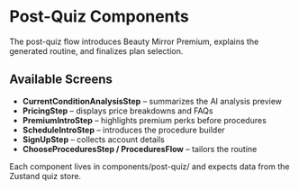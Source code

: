 ﻿# Post-Quiz Components

The post-quiz flow introduces Beauty Mirror Premium, explains the generated routine, and finalizes plan selection.

## Available Screens

- **CurrentConditionAnalysisStep** – summarizes the AI analysis preview
- **PricingStep** – displays price breakdowns and FAQs
- **PremiumIntroStep** – highlights premium perks before procedures
- **ScheduleIntroStep** – introduces the procedure builder
- **SignUpStep** – collects account details
- **ChooseProceduresStep / ProceduresFlow** – tailors the routine

Each component lives in components/post-quiz/ and expects data from the Zustand quiz store.
